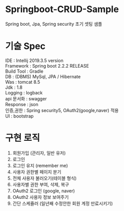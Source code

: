 # Springboot-CRUD-Sample
Spring boot, Jpa, Spring security 초기 셋팅 샘플

# 기술 Spec
IDE : Intellij 2019.3.5 version <br>
Framework : Spring boot 2.2.2 RELEASE <br>
Build Tool : Gradle <br>
DB : (DBMS) MySql, JPA / Hibernate <br>
Was : tomcat 8.5 <br>
Jdk : 1.8 <br>
Logging : logback <br>
api 문서화 : swagger <br>
Response : json <br>
인증,권한 : Spring security5, OAuth2(google,naver) 적용 <br>
UI : bootstrap <br>

# 구현 로직
1. 회원가입 (관리자, 일반 유저) <br>
2. 로그인 <br>
3. 로그인 유지 (remember me) <br>
4. 사용자 권한별 페이지 분기 <br>
5. 전체 사용자 불러오기(테이블 형식) <br>
6. 사용자별 권한 부여, 삭제, 복구 <br>
7. OAuth2 로그인 (google, naver) <br>
8. OAuth2 사용자 정보 보여주기 <br>
9. 간단 스케쥴러 (일년째 수정안한 회원 계정 만료시키기) <br>
